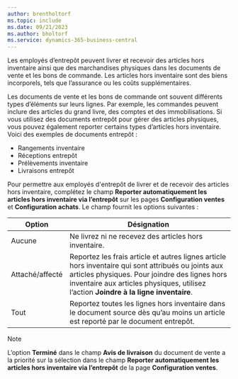 ```yaml
---
author: brentholtorf
ms.topic: include
ms.date: 09/21/2023
ms.author: bholtorf
ms.service: dynamics-365-business-central
---
```


Les employés d’entrepôt peuvent livrer et recevoir des articles hors inventaire ainsi que des marchandises physiques dans les documents de vente et les bons de commande. Les articles hors inventaire sont des biens incorporels, tels que l’assurance ou les coûts supplémentaires.

Les documents de vente et les bons de commande ont souvent différents types d’éléments sur leurs lignes. Par exemple, les commandes peuvent inclure des articles du grand livre, des comptes et des immobilisations. Si vous utilisez des documents entrepôt pour gérer des articles physiques, vous pouvez également reporter certains types d’articles hors inventaire. Voici des exemples de documents entrepôt :

* Rangements inventaire
* Réceptions entrepôt
* Prélèvements inventaire
* Livraisons entrepôt

Pour permettre aux employés d'entrepôt de livrer et de recevoir des articles hors inventaire, complétez le champ **Reporter automatiquement les articles hors inventaire via l’entrepôt** sur les pages **Configuration ventes** et **Configuration achats**. Le champ fournit les options suivantes :

|Option  |Désignation  |
|---------|---------|
|Aucune     |Ne livrez ni ne recevez des articles hors inventaire.         |
|Attaché/affecté     | Reportez les frais article et autres lignes article hors inventaire qui sont attribués ou joints aux articles physiques. Pour joindre des lignes hors inventaire aux articles physiques, utilisez l’action **Joindre à la ligne inventaire**.        |
|Tout     | Reportez toutes les lignes hors inventaire dans le document source dès qu’au moins un article est reporté par le document entrepôt.        |

> [!NOTE]
> L’option **Terminé** dans le champ **Avis de livraison** du document de vente a la priorité sur la sélection dans le champ **Reporter automatiquement les articles hors inventaire via l’entrepôt** de la page **Configuration ventes**.